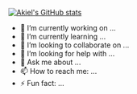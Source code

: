 
[![Akiel's GitHub stats](https://github-readme-stats.vercel.app/api?username=akielaries&show_icons=true&hide_border=true&count_private=true&include_all_commits=true)](https://github.com/anuraghazra/github-readme-stats)

- 🔭 I’m currently working on ...
- 🌱 I’m currently learning ...
- 👯 I’m looking to collaborate on ...
- 🤔 I’m looking for help with ...
- 💬 Ask me about ...
- 📫 How to reach me: ...
- ⚡ Fun fact: ...

